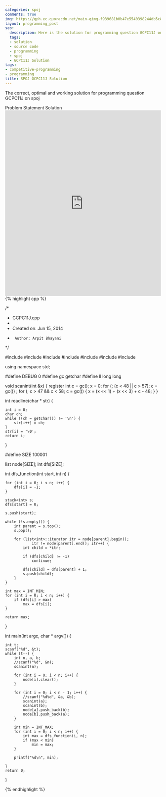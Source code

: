 ```yaml
---
categories: spoj
comments: true
img: https://qph.ec.quoracdn.net/main-qimg-f939681b0b47e5540398244db5c8966f?convert_to_webp=true
layout: programming_post
seo:
  description: Here is the solution for programming question GCPC11J on spoj
  tags:
  - solution
  - source code
  - programming
  - spoj
  - GCPC11J Solution
tags:
- competitive-programming
- programming
title: SPOJ GCPC11J Solution
---
```

The correct, optimal and working solution for programming question GCPC11J on spoj

<div class="ui secondary pointing large menu">
  <a class="grey item" data-tab="problem-statement">
    Problem Statement
  </a>
  <a class="active item grey" data-tab="solution">
    Solution
  </a>
</div>
<div class="ui bottom attached tab" data-tab="problem-statement">
    <iframe src="http://www.spoj.com/problems/GCPC11J/" width="100%" height="600px" style="overflow: scroll; border: none;"></iframe>
</div>
<div class="ui bottom attached active tab" data-tab="solution">
{% highlight cpp %}

/*
 * GCPC11J.cpp
 *
 *  Created on: Jun 15, 2014
 *      Author: Arpit Bhayani
 */

#include <list>
#include <climits>
#include <stack>
#include <cstdio>
#include <cstdlib>
#include <iostream>
#include <vector>

using namespace std;

#define DEBUG 0
#define gc getchar
#define ll long long

void scanint(int &x) {
	register int c = gc();
	x = 0;
	for (; (c < 48 || c > 57); c = gc())
		;
	for (; c > 47 && c < 58; c = gc()) {
		x = (x << 1) + (x << 3) + c - 48;
	}
}

int readline(char * str) {

	int i = 0;
	char ch;
	while ((ch = getchar()) != '\n') {
		str[i++] = ch;
	}
	str[i] = '\0';
	return i;
}

#define SIZE 100001

list<int> node[SIZE];
int dfs[SIZE];

int dfs_function(int start, int n) {

	for (int i = 0; i < n; i++) {
		dfs[i] = -1;
	}

	stack<int> s;
	dfs[start] = 0;

	s.push(start);

	while (!s.empty()) {
		int parent = s.top();
		s.pop();

		for (list<int>::iterator itr = node[parent].begin();
				itr != node[parent].end(); itr++) {
			int child = *itr;

			if (dfs[child] != -1)
				continue;

			dfs[child] = dfs[parent] + 1;
			s.push(child);
		}
	}

	int max = INT_MIN;
	for (int i = 0; i < n; i++) {
		if (dfs[i] > max)
			max = dfs[i];
	}

	return max;

}

int main(int argc, char * argv[]) {

	int t;
	scanf("%d", &t);
	while (t--) {
		int n, a, b;
		//scanf("%d", &n);
		scanint(n);

		for (int i = 0; i < n; i++) {
			node[i].clear();
		}

		for (int i = 0; i < n - 1; i++) {
			//scanf("%d%d", &a, &b);
			scanint(a);
			scanint(b);
			node[a].push_back(b);
			node[b].push_back(a);
		}

		int min = INT_MAX;
		for (int i = 0; i < n; i++) {
			int max = dfs_function(i, n);
			if (max < min)
				min = max;
		}

		printf("%d\n", min);

	}
	return 0;
}


{% endhighlight %}
</div>
